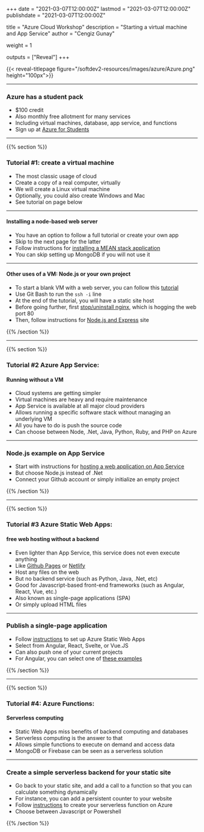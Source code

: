 +++
date = "2021-03-07T12:00:00Z"
lastmod = "2021-03-07T12:00:00Z"
publishdate = "2021-03-07T12:00:00Z"

title = "Azure Cloud Workshop"
description = "Starting a virtual machine and App Service"
author = "Cengiz Gunay"

weight = 1

outputs = ["Reveal"]
+++

{{< reveal-titlepage figure="/softdev2-resources/images/azure/Azure.png" height="100px">}}

---

### Azure has a student pack

- $100 credit
- Also monthly free allotment for many services
- Including virtual machines, database, app service, and functions
- Sign up at [Azure for Students](https://azure.microsoft.com/en-us/free/students/)

---

{{% section %}}

### Tutorial #1: create a virtual machine

- The most classic usage of cloud
- Create a copy of a real computer, virtually
- We will create a Linux virtual machine
- Optionally, you could also create Windows and Mac
- See tutorial on page below

---

#### Installing a node-based web server

- You have an option to follow a full tutorial or create your own app
- Skip to the next page for the latter
- Follow instructions for [installing a MEAN stack application](https://docs.microsoft.com/en-us/learn/modules/build-a-web-app-with-mean-on-a-linux-vm/)
- You can skip setting up MongoDB if you will not use it

---

#### Other uses of a VM: Node.js or your own project

- To start a blank VM with a web server, you can follow this [tutorial](https://docs.microsoft.com/en-us/azure/virtual-machines/linux/quick-create-portal) 
- Use Git Bash to run the `ssh -i` line
- At the end of the tutorial, you will have a static site host
- Before going further, first [stop/uninstall nginx](https://phoenixnap.com/kb/nginx-start-stop-restart), which is hogging the web port 80
- Then, follow instructions for [Node.js and Express](https://docs.microsoft.com/en-us/learn/modules/build-web-api-nodejs-express/) site

{{% /section %}}

---

{{% section %}}

### Tutorial #2 Azure App Service: 
#### Running without a VM

- Cloud systems are getting simpler
- Virtual machines are heavy and require maintenance
- App Service is available at all major cloud providers
- Allows running a specific software stack without managing an underlying VM
- All you have to do is push the source code
- Can choose between Node, .Net, Java, Python, Ruby, and PHP on Azure

---

### Node.js example on App Service

- Start with instructions for [hosting a web application on App Service](https://docs.microsoft.com/learn/modules/host-a-web-app-with-azure-app-service/)
- But choose Node.js instead of .Net
- Connect your Github account or simply initialize an empty project

{{% /section %}}

---

{{% section %}}

### Tutorial #3 Azure Static Web Apps: 
#### free web hosting without a backend

- Even lighter than App Service, this service does not even execute anything
- Like [Github Pages](https://pages.github.com/) or [Netlify](https://www.netlify.com/)
- Host any files on the web
- But no backend service (such as Python, Java, .Net, etc)
- Good for Javascript-based front-end frameworks (such as Angular, React, Vue, etc.)
- Also known as single-page applications (SPA)
- Or simply upload HTML files

---

### Publish a single-page application 

- Follow [instructions](https://docs.microsoft.com/en-us/learn/modules/publish-app-service-static-web-app-api/) to set up Azure Static Web Apps
- Select from Angular, React, Svelte, or Vue.JS
- Can also push one of your current projects
- For Angular, you can select one of [these examples](https://angular.io/guide/example-apps-list)

{{% /section %}}

---

{{% section %}}

### Tutorial #4: Azure Functions:
#### Serverless computing

- Static Web Apps miss benefits of backend computing and databases
- Serverless computing is the answer to that
- Allows simple functions to execute on demand and access data
- MongoDB or Firebase can be seen as a serverless solution

---

### Create a simple serverless backend for your static site

- Go back to your static site, and add a call to a function so that you can calculate something dynamically
- For instance, you can add a persistent counter to your website
- Follow [instructions](https://docs.microsoft.com/en-us/learn/modules/create-serverless-logic-with-azure-functions/) to create your serverless function on Azure
- Choose between Javascript or Powershell

{{% /section %}}
